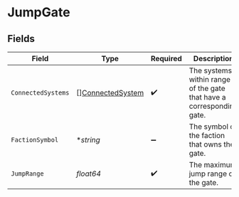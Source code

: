 # JumpGate


## Fields

| Field                                                                | Type                                                                 | Required                                                             | Description                                                          |
| -------------------------------------------------------------------- | -------------------------------------------------------------------- | -------------------------------------------------------------------- | -------------------------------------------------------------------- |
| `ConnectedSystems`                                                   | [][ConnectedSystem](../../models/shared/connectedsystem.md)          | :heavy_check_mark:                                                   | The systems within range of the gate that have a corresponding gate. |
| `FactionSymbol`                                                      | **string*                                                            | :heavy_minus_sign:                                                   | The symbol of the faction that owns the gate.                        |
| `JumpRange`                                                          | *float64*                                                            | :heavy_check_mark:                                                   | The maximum jump range of the gate.                                  |